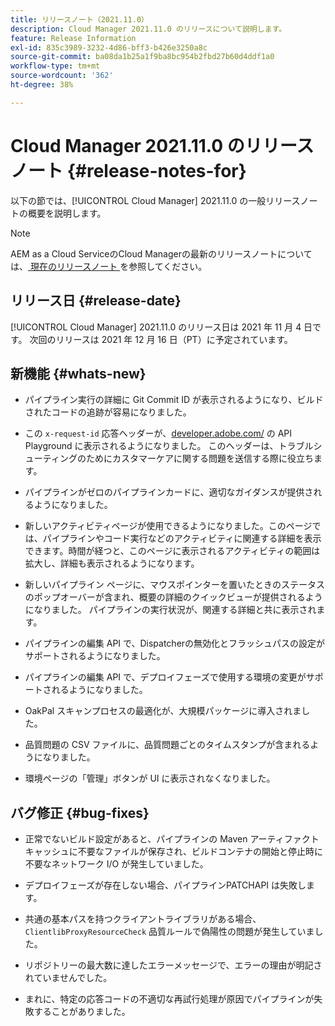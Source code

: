 ```yaml
---
title: リリースノート（2021.11.0）
description: Cloud Manager 2021.11.0 のリリースについて説明します。
feature: Release Information
exl-id: 835c3989-3232-4d86-bff3-b426e3250a8c
source-git-commit: ba08da1b25a1f9ba8bc954b2fbd27b60d4ddf1a0
workflow-type: tm+mt
source-wordcount: '362'
ht-degree: 38%

---
```


# Cloud Manager 2021.11.0 のリリースノート {#release-notes-for}

以下の節では、[!UICONTROL Cloud Manager] 2021.11.0 の一般リリースノートの概要を説明します。

>[!NOTE]
>AEM as a Cloud ServiceのCloud Managerの最新のリリースノートについては、[ 現在のリリースノート ](https://experienceleague.adobe.com/en/docs/experience-manager-cloud-service/content/release-notes/cloud-manager/current#getting-access) を参照してください。

## リリース日 {#release-date}

[!UICONTROL Cloud Manager] 2021.11.0 のリリース日は 2021 年 11 月 4 日です。
次回のリリースは 2021 年 12 月 16 日（PT）に予定されています。

## 新機能 {#whats-new}

* パイプライン実行の詳細に Git Commit ID が表示されるようになり、ビルドされたコードの追跡が容易になりました。

* この `x-request-id` 応答ヘッダーが、[developer.adobe.com/](https://developer.adobe.com/) の API Playground に表示されるようになりました。 このヘッダーは、トラブルシューティングのためにカスタマーケアに関する問題を送信する際に役立ちます。

* パイプラインがゼロのパイプラインカードに、適切なガイダンスが提供されるようになりました。

* 新しいアクティビティページが使用できるようになりました。このページでは、パイプラインやコード実行などのアクティビティに関連する詳細を表示できます。時間が経つと、このページに表示されるアクティビティの範囲は拡大し、詳細も表示されるようになります。

* 新しいパイプライン ページに、マウスポインターを置いたときのステータスのポップオーバーが含まれ、概要の詳細のクイックビューが提供されるようになりました。 パイプラインの実行状況が、関連する詳細と共に表示されます。

* パイプラインの編集 API で、Dispatcherの無効化とフラッシュパスの設定がサポートされるようになりました。

* パイプラインの編集 API で、デプロイフェーズで使用する環境の変更がサポートされるようになりました。

* OakPal スキャンプロセスの最適化が、大規模パッケージに導入されました。

* 品質問題の CSV ファイルに、品質問題ごとのタイムスタンプが含まれるようになりました。

* 環境ページの「管理」ボタンが UI に表示されなくなりました。

## バグ修正 {#bug-fixes}

* 正常でないビルド設定があると、パイプラインの Maven アーティファクトキャッシュに不要なファイルが保存され、ビルドコンテナの開始と停止時に不要なネットワーク I/O が発生していました。

* デプロイフェーズが存在しない場合、パイプラインPATCHAPI は失敗します。

* 共通の基本パスを持つクライアントライブラリがある場合、`ClientlibProxyResourceCheck` 品質ルールで偽陽性の問題が発生していました。

* リポジトリーの最大数に達したエラーメッセージで、エラーの理由が明記されていませんでした。

* まれに、特定の応答コードの不適切な再試行処理が原因でパイプラインが失敗することがありました。
